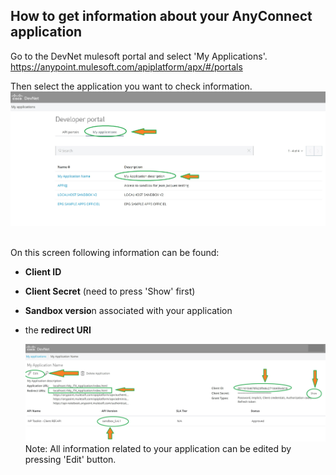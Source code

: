 
##  How to get information about your AnyConnect application

Go to the DevNet mulesoft portal and select 'My Applications'.
https://anypoint.mulesoft.com/apiplatform/apx/#/portals

Then select the application you want to check information.
  ![](./assets/images/Start-REF-API-101-08.jpg)<br/><br/>

On this screen following information can be found:
- **Client ID**
- **Client Secret** (need to press 'Show' first)
- **Sandbox versio**n associated with your application
- the **redirect URI**


  ![](./assets/images/Start-REF-API-101-09.jpg)<br/>
Note: All information related to your application can be edited by pressing 'Edit' button.
<br/>


